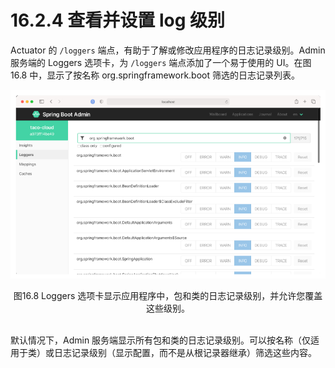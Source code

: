 # 16.2.4 查看并设置 log 级别

Actuator 的 `/loggers` 端点，有助于了解或修改应用程序的日志记录级别。Admin 服务端的 Loggers 选项卡，为 `/loggers` 端点添加了一个易于使用的 UI。在图 16.8 中，显示了按名称 org.springframework.boot 筛选的日志记录列表。

![](../../assets/16.8.png)

<center>图16.8 Loggers 选项卡显示应用程序中，包和类的日志记录级别，并允许您覆盖这些级别。</center></br>

默认情况下，Admin 服务端显示所有包和类的日志记录级别。可以按名称（仅适用于类）或日志记录级别（显示配置，而不是从根记录器继承）筛选这些内容。

